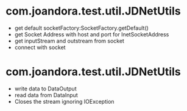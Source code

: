 # com.joandora.test.util.JDNetUtils
* get default socketFactory:SocketFactory.getDefault()
* get Socket Address with host and port for InetSocketAddress 
* get inputStream and outstream from socket
* connect with socket

# com.joandora.test.util.JDNetUtils
* write data to DataOutput
* read data from DataInput
* Closes the stream ignoring IOException


